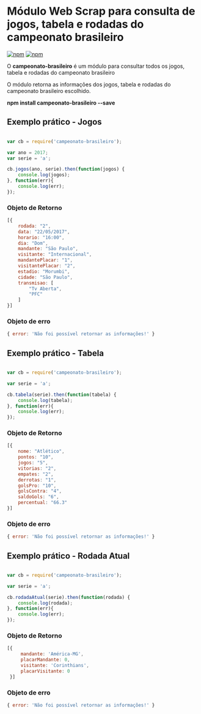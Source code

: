 # Módulo Web Scrap para consulta de jogos, tabela e rodadas do campeonato brasileiro

[![npm](https://img.shields.io/npm/v/campeonato-brasileiro.svg)](https://www.npmjs.com/package/campeonato-brasileiro)
[![npm](https://img.shields.io/npm/dm/campeonato-brasileiro.svg)](https://www.npmjs.com/package/campeonato-brasileiro)

O **campeonato-brasileiro** é um módulo para consultar todos os jogos, tabela e rodadas do campeonato brasileiro

O módulo retorna as informações dos jogos, tabela e rodadas do campeonato brasileiro escolhido.

**npm install campeonato-brasileiro --save**

## Exemplo prático - Jogos

```js

var cb = require('campeonato-brasileiro');

var ano = 2017;
var serie = 'a';

cb.jogos(ano, serie).then(function(jogos) {
	console.log(jogos);
}, function(err){
	console.log(err);
});
```

### Objeto de Retorno

```js
[{
	rodada: "2",
	data: "22/05/2017",
	horario: "16:00",
	dia: "Dom",
	mandante: "São Paulo",
	visitante: "Internacional",
	mandantePlacar: "1",
	visitantePlacar: "2",
	estadio: "Morumbi",
	cidade: "São Paulo",
	transmisao: [
		"Tv Aberta",
		"PFC"
	]
}]
```

### Objeto de erro

```js
{ error: 'Não foi possível retornar as informações!' }
```


## Exemplo prático - Tabela

```js

var cb = require('campeonato-brasileiro');

var serie = 'a';

cb.tabela(serie).then(function(tabela) {
	console.log(tabela);
}, function(err){
	console.log(err);
});
```

### Objeto de Retorno

```js
[{
	nome: "Atlético",
	pontos: "10",
	jogos: "5",
	vitorias: "2",
	empates: "2",
	derrotas: "1",
	golsPro: "10",
	golsContra: "4",
	saldoGols: "6",
	percentual: "66.3"
}]
```

### Objeto de erro

```js
{ error: 'Não foi possível retornar as informações!' }
```

## Exemplo prático - Rodada Atual

```js

var cb = require('campeonato-brasileiro');

var serie = 'a';

cb.rodadaAtual(serie).then(function(rodada) {
	console.log(rodada);
}, function(err){
	console.log(err);
});
```

### Objeto de Retorno

```js
[{
	 mandante: 'América-MG',
	 placarMandante: 0,
	 visitante: 'Corinthians',
	 placarVisitante: 0
 }]
```

### Objeto de erro

```js
{ error: 'Não foi possível retornar as informações!' }
```
